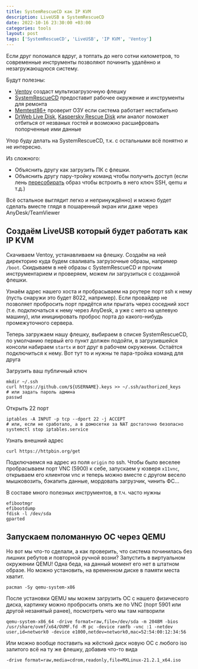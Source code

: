 ```yaml
---
title: SystemRescueCD как IP KVM
description: LiveUSB в SystemRescueCD
date: 2022-10-16 23:30:00 +03:00
categories: tools
layout: post
tags: ['SystemRescueCD', 'LiveUSB', 'IP KVM', 'Ventoy']
---
```


Если друг поломался вдруг, а топтать до него сотни километров, то современные инструменты позволяют починить удалённо и незагружающуюся систему.

Будут полезны:
- [Ventoy](https://www.ventoy.net/en/index.html) создаст мультизагрузочную флешку
- [SystemRescueCD](https://www.system-rescue.org/Download/) предоставит рабочее окружение и инструменты для ремонта
- [Memtest86+](https://github.com/memtest86plus/memtest86plus) проверит ОЗУ если система работает нестабильно
- [DrWeb Live Disk](https://free.drweb.ru/aid_admin/), [Kaspersky Rescue Disk](https://www.kaspersky.com/downloads/free-rescue-disk) или аналог поможет отбиться от незваных гостей и возможно расшифровать попорченные ими данные

Упор буду делать на SystemRescueCD, т.к. с остальными всё понятно и не интересно.

Из сложного:
- Объяснить другу как загрузить ПК с флешки.
- Объяснить другу пару-тройку команд чтобы получить доступ (если лень [пересобирать](https://www.system-rescue.org/scripts/sysrescue-customize/) образ чтобы встроить в него ключ SSH, qemu и т.д.)

Всё остальное выглядит легко и непринуждённо) и можно будет сделать вместе глядя в пошаренный экран или даже через AnyDesk/TeamViewer

## Создаём LiveUSB который будет работать как IP KVM

Скачиваем Ventoy, устанавливаем на флешку. Создаём на ней директорию куда будем сваливать загрузочные образы, например `/boot`. Скидываем в неё образы с SystemRescueCD и прочим инструментарием и проверяем, можем ли загрузиться с созданной флешки.

Узнаём адрес нашего хоста и пробрасываем на роутере порт ssh к нему (пусть снаружи это будет 8022, например). Если провайдер не позволяет пробросить порт придётся или прыгать через соседний хост (т.е. подключаться к нему через AnyDesk, а уже с него на целевую машину), или инициировать проброс порта до какого-нибудь промежуточного сервера.

Теперь загружаем нашу флешку, выбираем в списке SystemRescueCD, по умолчанию первый его пункт должен подойти, в загрузившейся консоли набираем `startx` и вот друг в рабочем окружении. Остаётся подключиться к нему. Вот тут то и нужны те пара-тройка команд для друга

Загрузить ваш публичный ключ
```
mkdir ~/.ssh
curl https://github.com/${USERNAME}.keys >> ~/.ssh/authorized_keys
# или задать пароль админа
passwd
```

Открыть 22 порт
```
iptables -A INPUT -p tcp --dport 22 -j ACCEPT
# или, если не сработало, а в домосетке за NAT достаточно безопасно
systemctl stop iptables.service
```

Узнать внешний адрес
```shell
curl https://httpbin.org/get
```

Подключаемся на адрес из поля `origin` по ssh.
Чтобы было веселее пробрасываем порт VNC (5900) к себе, запускаем у юзверя `x11vnc`, открываем его клиентом vnc и теперь можно вместе с другом весело мышковозить, бэкапить данные, мордовать загрузчик, чинить ФС...

В составе много полезных инструментов, в т.ч. часто нужны
```shell
efibootmgr
efibootdump
fdisk -l /dev/sda
gparted
```

## Запускаем поломанную ОС через QEMU

Но вот мы что-то сделали, а как проверить, что система починилась без лишних ребутов и повторной ручной возни? Запустить в виртуальном окружении QEMU! Одна беда, на данный момент его нет в штатном образе. Но можно установить, на временном диске в памяти места хватит.

```shell
pacman -Sy qemu-system-x86
```

После установки QEMU мы можем загрузить ОС с нашего физического диска, картинку можно пробросить опять же по VNC (порт 5901 или другой незанятый ранее), посмотреть чего мы там натворили

```
qemu-system-x86_64 -drive format=raw,file=/dev/sda -m 2048M -bios /usr/share/ovmf/x64/OVMF.fd -M pc -device ramfb -vnc :1 -netdev user,id=network0 -device e1000,netdev=network0,mac=52:54:00:12:34:56
```

Или можно вообще поставить на жёсткий диск новую ОС с любого iso залитого всё на ту же флешку, добавив что-то вида
```
-drive format=raw,media=cdrom,readonly,file=MXLinux-21.2.1_x64.iso
```